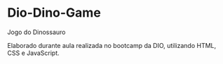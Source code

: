 # Dio-Dino-Game
Jogo do Dinossauro

Elaborado durante aula  realizada no bootcamp da DIO, utilizando HTML, CSS e JavaScript.
